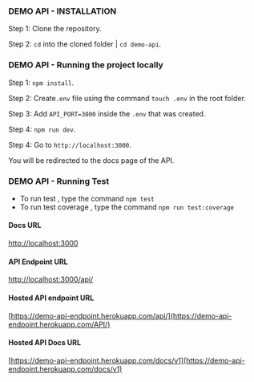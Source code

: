 ### DEMO API - INSTALLATION

Step 1: Clone the repository.

Step 2: `cd` into the cloned folder | `cd demo-api`.

### DEMO API - Running the project locally

Step 1: `npm install`.

Step 2: Create`.env` file using the command `touch .env` in the root folder.

Step 3: Add `API_PORT=3000` inside the `.env` that was created.

Step 4: `npm run dev`.

Step 4: Go to `http://localhost:3000`.

You will be redirected to the docs page of the API.

### DEMO API - Running Test

- To run test , type the command `npm test`
- To run test coverage , type the command `npm run test:coverage`

#### Docs URL

[http://localhost:3000](http://localhost:3000)

#### API Endpoint URL

[http://localhost:3000/api/](http://localhost:3000/api/)

#### Hosted API endpoint URL

[https://demo-api-endpoint.herokuapp.com/api/](https://demo-api-endpoint.herokuapp.com/API/)

#### Hosted API Docs URL

[https://demo-api-endpoint.herokuapp.com/docs/v1](https://demo-api-endpoint.herokuapp.com/docs/v1)
